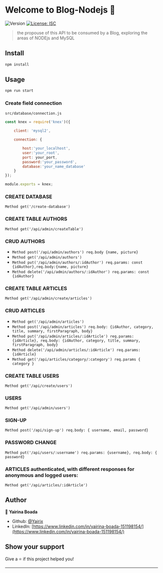# Welcome to Blog-Nodejs 👋
![Version](https://img.shields.io/badge/version-1.0.0-blue.svg?cacheSeconds=2592000)
[![License: ISC](https://img.shields.io/badge/License-ISC-yellow.svg)](#)

> the propouse of this API to be consumed by a Blog, exploring the areas of NODEjs and MySQL

## Install

```sh
npm install
```

## Usage

```sh
npm run start
```

### Create field connection

`src/database/connection.js`

```js
const knex = require('knex')({
    
    client: 'mysql2',

    connection: {

        host:'your_localhost',
        user:'your_root',
        port: your_port,
        password:'your_password',
        database:'your_name_database'
    }
});  

module.exports = knex; 
```
### CREATE DATABASE

`Method get('/create-database')`

### CREATE TABLE AUTHORS

`Method get('/api/admin/createTable')`

### CRUD AUTHORS

- `Method post('/api/admin/authors') req.body {name, picture}`
- `Method get('/api/admin/authors')`
- `Method put('/api/admin/authors/:idAuthor') req.params: const {idAuthor},req.body:{name, picture}`
- `Method delete('/api/admin/authors/:idAuthor') req.params: const {idAuthor}`

### CREATE TABLE ARTICLES

`Method get('/api/admin/create/articles')`

### CRUD ARTICLES

- `Method get('/api/admin/articles')`
- `Method post('/api/admin/articles') req.body: {idAuthor, category, title, summary, firstParagraph, body}`
- `Method put('/api/admin/articles/:idArticle') req.params: {idArticle}, req.body: {idAuthor, category, title, summary, firstParagraph, body}`
- `Method delete('/api/admin/articles/:idArticle') req.params: {idArticle}`
- `Method get('/api/articles/category/:category') req.params { category }`

### CREATE TABLE USERS

`Method get('/api/create/users')`

### USERS 

`Method get('/api/admin/users')`

### SIGN-UP

`Method post('/api/sign-up') req.body: { username, email, password}`

### PASSWORD CHANGE

`Method put('/api/users/:username') req.params: {username}, req.body: { password}` 

### ARTICLES authenticated, with different responses for anonymous and logged users:

`Method get('/api/articles/:idArticle')`

## Author

👤 **Yairina Boada**

* Github: [@Yairix](https://github.com/Yairix)
* LinkedIn: [https://www.linkedin.com/in/yairina-boada-151198154/](https://www.linkedin.com/in/yairina-boada-151198154/)

## Show your support

Give a ⭐️ if this project helped you!


***
